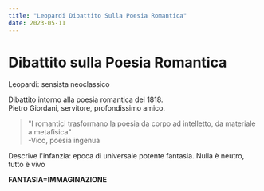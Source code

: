```yaml
---
title: "Leopardi Dibattito Sulla Poesia Romantica"
date: 2023-05-11
---
```

# Dibattito sulla Poesia Romantica
Leopardi: sensista neoclassico  
  
Dibattito intorno alla poesia romantica del 1818.  
Pietro Giordani, servitore, profondissimo amico.  
  
  
>"I romantici trasformano la poesia da corpo ad intelletto, da materiale a metafisica"  
>-Vico, poesia ingenua  
  
Descrive l'infanzia: epoca di universale potente fantasia. Nulla è neutro, tutto è vivo  
			  
  
**FANTASIA=IMMAGINAZIONE**  
